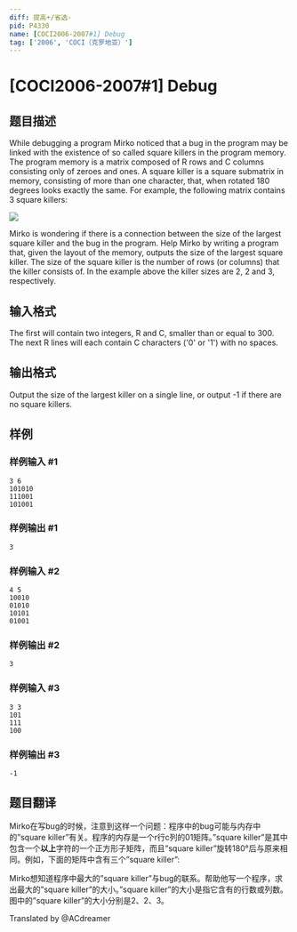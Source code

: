 ```yaml
---
diff: 提高+/省选-
pid: P4330
name: [COCI2006-2007#1] Debug
tag: ['2006', 'COCI（克罗地亚）']
---
```

# [COCI2006-2007#1] Debug
## 题目描述

While debugging a program Mirko noticed that a bug in the program may be linked with the existence of so called square killers in the program memory. The program memory is a matrix composed of R rows and C columns consisting only of zeroes and ones. A square killer is a square submatrix in memory, consisting of more than one character, that, when rotated 180 degrees looks exactly the same. For example, the following matrix contains 3 square killers:

![](https://cdn.luogu.com.cn/upload/pic/15764.png)

Mirko is wondering if there is a connection between the size of the largest square killer and the bug in the program. Help Mirko by writing a program that, given the layout of the memory, outputs the size of the largest square killer. The size of the square killer is the number of rows (or columns) that the killer consists of. In the example above the killer sizes are 2, 2 and 3, respectively.
## 输入格式

The first will contain two integers, R and C, smaller than or equal to 300.
The next R lines will each contain C characters ('0' or '1') with no spaces.
## 输出格式

Output the size of the largest killer on a single line, or output -1 if there are no square killers.
## 样例

### 样例输入 #1
```
3 6
101010
111001
101001
```
### 样例输出 #1
```
3
```
### 样例输入 #2
```
4 5
10010
01010
10101
01001
```
### 样例输出 #2
```
3
```
### 样例输入 #3
```
3 3
101
111
100
```
### 样例输出 #3
```
-1
```
## 题目翻译

Mirko在写bug的时候，注意到这样一个问题：程序中的bug可能与内存中的”square killer”有关。程序的内存是一个r行c列的01矩阵。”square killer”是其中包含一个**以上**字符的一个正方形子矩阵，而且”square killer”旋转180°后与原来相同。例如，下面的矩阵中含有三个”square killer”:

Mirko想知道程序中最大的”square killer”与bug的联系。帮助他写一个程序，求出最大的”square killer”的大小。”square killer”的大小是指它含有的行数或列数。图中的”square killer”的大小分别是2、2、3。

Translated by @ACdreamer 
